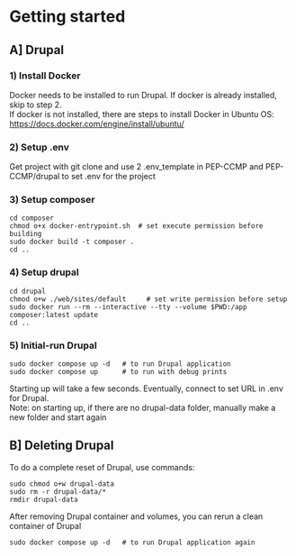 # Getting started
## A] Drupal

### 1) Install Docker
Docker needs to be installed to run Drupal. If docker is already installed, skip to step 2. <br>
If docker is not installed, there are steps to install Docker in Ubuntu OS:
https://docs.docker.com/engine/install/ubuntu/

### 2) Setup .env
Get project with git clone and use 2 .env_template in PEP-CCMP and PEP-CCMP/drupal to set .env for the project
        
### 3) Setup composer

    cd composer 
    chmod o+x docker-entrypoint.sh  # set execute permission before building
    sudo docker build -t composer .
    cd ..

### 4) Setup drupal

    cd drupal
    chmod o+w ./web/sites/default     # set write permission before setup
    sudo docker run --rm --interactive --tty --volume $PWD:/app composer:latest update  
    cd .. 

### 5) Initial-run Drupal

    sudo docker compose up -d   # to run Drupal application 
    sudo docker compose up      # to run with debug prints

Starting up will take a few seconds. Eventually, connect to set URL in .env for Drupal. <br>
Note: on starting up, if there are no drupal-data folder, manually make a new folder and start again

## B] Deleting Drupal
To do a complete reset of Drupal, use commands:

    sudo chmod o+w drupal-data
    sudo rm -r drupal-data/*
    rmdir drupal-data

After removing Drupal container and volumes, you can rerun a clean container of Drupal

    sudo docker compose up -d   # to run Drupal application again
